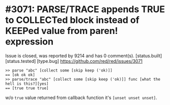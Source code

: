 
#3071: PARSE/TRACE appends TRUE to COLLECTed block instead of KEEPed value from paren! expression
================================================================================
Issue is closed, was reported by 9214 and has 0 comment(s).
[status.built] [status.tested] [type.bug]
<https://github.com/red/red/issues/3071>

```Red
>> parse "abc" [collect some [skip keep ('ok)]] 
== [ok ok ok] 
>> parse/trace "abc" [collect some [skip keep ('ok)]] func [what the hell is this?][yes] 
== [true true true]
```
w/o `true` value returned from callback function it's `[unset unset unset]`.



